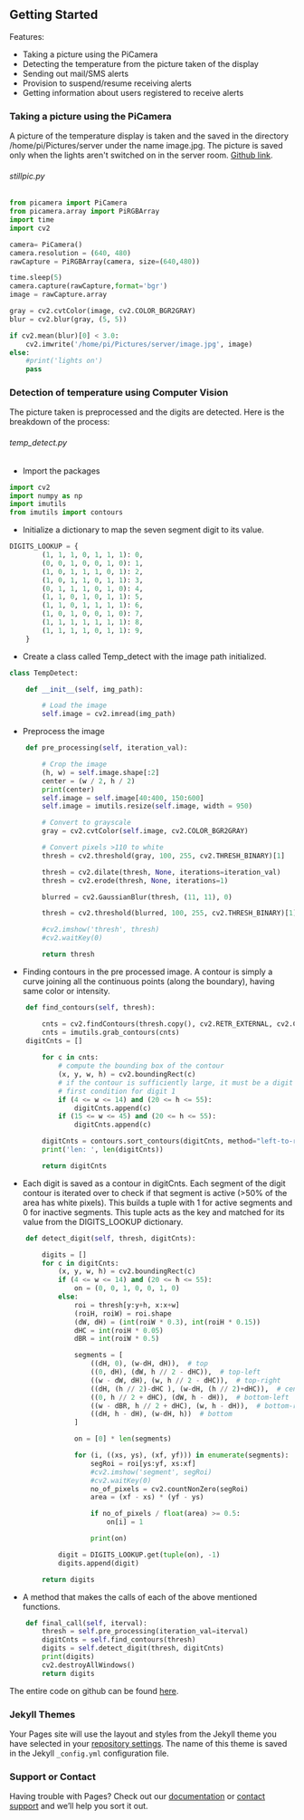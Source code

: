 ## Getting Started

Features:

* Taking a picture using the PiCamera
* Detecting the temperature from the picture taken of the display
* Sending out mail/SMS alerts
* Provision to suspend/resume receiving alerts
* Getting information about users registered to receive alerts


### Taking a picture using the PiCamera

A picture of the temperature display is taken and the saved in the directory /home/pi/Pictures/server under the name image.jpg.
The picture is saved only when the lights aren't switched on in the server room.
[Github link](https://github.com/shwetha1607/Server-temp/blob/Version-1.1/stillpic.py).

###### stillpic.py

```python
from picamera import PiCamera
from picamera.array import PiRGBArray
import time
import cv2

camera= PiCamera()
camera.resolution = (640, 480)
rawCapture = PiRGBArray(camera, size=(640,480))

time.sleep(5)
camera.capture(rawCapture,format='bgr')
image = rawCapture.array

gray = cv2.cvtColor(image, cv2.COLOR_BGR2GRAY)
blur = cv2.blur(gray, (5, 5))

if cv2.mean(blur)[0] < 3.0:
	cv2.imwrite('/home/pi/Pictures/server/image.jpg', image)
else:
	#print('lights on')
	pass
```

### Detection of temperature using Computer Vision

The picture taken is preprocessed and the digits are detected. Here is the breakdown of the process:

###### temp_detect.py

 * Import the packages
 ```python
import cv2
import numpy as np
import imutils
from imutils import contours 
```
* Initialize a dictionary to map the seven segment digit to its value.
```python
DIGITS_LOOKUP = {
        (1, 1, 1, 0, 1, 1, 1): 0,
        (0, 0, 1, 0, 0, 1, 0): 1,
        (1, 0, 1, 1, 1, 0, 1): 2,
        (1, 0, 1, 1, 0, 1, 1): 3,
        (0, 1, 1, 1, 0, 1, 0): 4,
        (1, 1, 0, 1, 0, 1, 1): 5,
        (1, 1, 0, 1, 1, 1, 1): 6,
        (1, 0, 1, 0, 0, 1, 0): 7,
        (1, 1, 1, 1, 1, 1, 1): 8,
        (1, 1, 1, 1, 0, 1, 1): 9,
    }
```
* Create a class called Temp_detect with the image path initialized.
```python
class TempDetect:

    def __init__(self, img_path):

        # Load the image
        self.image = cv2.imread(img_path)
```
* Preprocess the image
```python
    def pre_processing(self, iteration_val):

        # Crop the image
        (h, w) = self.image.shape[:2]
        center = (w / 2, h / 2)
        print(center)
        self.image = self.image[40:400, 150:600]
        self.image = imutils.resize(self.image, width = 950)

        # Convert to grayscale
        gray = cv2.cvtColor(self.image, cv2.COLOR_BGR2GRAY)

        # Convert pixels >110 to white
        thresh = cv2.threshold(gray, 100, 255, cv2.THRESH_BINARY)[1]

        thresh = cv2.dilate(thresh, None, iterations=iteration_val)
        thresh = cv2.erode(thresh, None, iterations=1)

        blurred = cv2.GaussianBlur(thresh, (11, 11), 0)

        thresh = cv2.threshold(blurred, 100, 255, cv2.THRESH_BINARY)[1]

        #cv2.imshow('thresh', thresh)
        #cv2.waitKey(0)

        return thresh
```

* Finding contours in the pre processed image. A contour is simply a curve joining all the continuous points (along the boundary), having same color or intensity.
```python
    def find_contours(self, thresh):

        cnts = cv2.findContours(thresh.copy(), cv2.RETR_EXTERNAL, cv2.CHAIN_APPROX_SIMPLE)
        cnts = imutils.grab_contours(cnts)
	digitCnts = []
	
        for c in cnts:
            # compute the bounding box of the contour
            (x, y, w, h) = cv2.boundingRect(c)
            # if the contour is sufficiently large, it must be a digit
            # first condition for digit 1
            if (4 <= w <= 14) and (20 <= h <= 55):
                digitCnts.append(c)
            if (15 <= w <= 45) and (20 <= h <= 55):
                digitCnts.append(c)

        digitCnts = contours.sort_contours(digitCnts, method="left-to-right")[0]
        print('len: ', len(digitCnts))

        return digitCnts
```

* Each digit is saved as a contour in digitCnts. Each segment of the digit contour is iterated over to check if that segment is active (>50% of the area has white pixels). This builds a tuple with 1 for active segments and 0 for inactive segments. This tuple acts as the key and matched for its value from the DIGITS_LOOKUP dictionary.
```python
    def detect_digit(self, thresh, digitCnts):

        digits = []
        for c in digitCnts:
            (x, y, w, h) = cv2.boundingRect(c)            
            if (4 <= w <= 14) and (20 <= h <= 55):
                on = (0, 0, 1, 0, 0, 1, 0)
            else:
                roi = thresh[y:y+h, x:x+w]
                (roiH, roiW) = roi.shape               
                (dW, dH) = (int(roiW * 0.3), int(roiH * 0.15))
                dHC = int(roiH * 0.05)
                dBR = int(roiW * 0.5)

                segments = [
                    ((dH, 0), (w-dH, dH)),  # top
                    ((0, dH), (dW, h // 2 - dHC)),  # top-left
                    ((w - dW, dH), (w, h // 2 - dHC)),  # top-right
                    ((dH, (h // 2)-dHC ), (w-dH, (h // 2)+dHC)),  # center
                    ((0, h // 2 + dHC), (dW, h - dH)),  # bottom-left
                    ((w - dBR, h // 2 + dHC), (w, h - dH)),  # bottom-right
                    ((dH, h - dH), (w-dH, h))  # bottom
                ]

                on = [0] * len(segments)

                for (i, ((xs, ys), (xf, yf))) in enumerate(segments):
                    segRoi = roi[ys:yf, xs:xf]
                    #cv2.imshow('segment', segRoi)
                    #cv2.waitKey(0)
                    no_of_pixels = cv2.countNonZero(segRoi)
                    area = (xf - xs) * (yf - ys)

                    if no_of_pixels / float(area) >= 0.5:
                        on[i] = 1

                    print(on)

            digit = DIGITS_LOOKUP.get(tuple(on), -1)
            digits.append(digit)

        return digits
```

* A method that makes the calls of each of the above mentioned functions.
```python
    def final_call(self, iterval):
        thresh = self.pre_processing(iteration_val=iterval)
        digitCnts = self.find_contours(thresh)
        digits = self.detect_digit(thresh, digitCnts)
        print(digits)
        cv2.destroyAllWindows()
        return digits
```

The entire code on github can be found [here](https://github.com/shwetha1607/Server-temp/blob/Version-1.1/temp_detect2%20(1).py).

### Jekyll Themes

Your Pages site will use the layout and styles from the Jekyll theme you have selected in your [repository settings](https://github.com/roomserver/Documentation/settings). The name of this theme is saved in the Jekyll `_config.yml` configuration file.

### Support or Contact

Having trouble with Pages? Check out our [documentation](https://help.github.com/categories/github-pages-basics/) or [contact support](https://github.com/contact) and we’ll help you sort it out.
